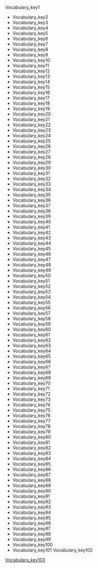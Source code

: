 Vocabulary_key1

- Vocabulary_key2
- Vocabulary_key3
- Vocabulary_key4
- Vocabulary_key5
- Vocabulary_key6
- Vocabulary_key7
- Vocabulary_key8
- Vocabulary_key9
- Vocabulary_key10
- Vocabulary_key11
- Vocabulary_key12
- Vocabulary_key13
- Vocabulary_key14
- Vocabulary_key15
- Vocabulary_key16
- Vocabulary_key17
- Vocabulary_key18
- Vocabulary_key19
- Vocabulary_key20
- Vocabulary_key21
- Vocabulary_key22
- Vocabulary_key23
- Vocabulary_key24
- Vocabulary_key25
- Vocabulary_key26
- Vocabulary_key27
- Vocabulary_key28
- Vocabulary_key29
- Vocabulary_key30
- Vocabulary_key31
- Vocabulary_key32
- Vocabulary_key33
- Vocabulary_key34
- Vocabulary_key35
- Vocabulary_key36
- Vocabulary_key37
- Vocabulary_key38
- Vocabulary_key39
- Vocabulary_key40
- Vocabulary_key41
- Vocabulary_key42
- Vocabulary_key43
- Vocabulary_key44
- Vocabulary_key45
- Vocabulary_key46
- Vocabulary_key47
- Vocabulary_key48
- Vocabulary_key49
- Vocabulary_key50
- Vocabulary_key51
- Vocabulary_key52
- Vocabulary_key53
- Vocabulary_key54
- Vocabulary_key55
- Vocabulary_key56
- Vocabulary_key57
- Vocabulary_key58
- Vocabulary_key59
- Vocabulary_key60
- Vocabulary_key61
- Vocabulary_key62
- Vocabulary_key63
- Vocabulary_key64
- Vocabulary_key65
- Vocabulary_key66
- Vocabulary_key67
- Vocabulary_key68
- Vocabulary_key69
- Vocabulary_key70
- Vocabulary_key71
- Vocabulary_key72
- Vocabulary_key73
- Vocabulary_key74
- Vocabulary_key75
- Vocabulary_key76
- Vocabulary_key77
- Vocabulary_key78
- Vocabulary_key79
- Vocabulary_key80
- Vocabulary_key81
- Vocabulary_key82
- Vocabulary_key83
- Vocabulary_key84
- Vocabulary_key85
- Vocabulary_key86
- Vocabulary_key87
- Vocabulary_key88
- Vocabulary_key89
- Vocabulary_key90
- Vocabulary_key91
- Vocabulary_key92
- Vocabulary_key93
- Vocabulary_key94
- Vocabulary_key95
- Vocabulary_key96
- Vocabulary_key97
- Vocabulary_key98
- Vocabulary_key99
- Vocabulary_key100
- Vocabulary_key101
Vocabulary_key102

[Vocabulary_key103](https://tiny.cards/decks/KLF2ZwHk/fry-list-three)

